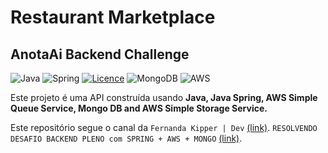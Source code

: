 # Restaurant Marketplace
## AnotaAi Backend Challenge

![Java](https://img.shields.io/badge/java-%23ED8B00.svg?style=for-the-badge&logo=openjdk&logoColor=white)
![Spring](https://img.shields.io/badge/spring-%236DB33F.svg?style=for-the-badge&logo=spring&logoColor=white)
[![Licence](https://img.shields.io/github/license/Ileriayo/markdown-badges?style=for-the-badge)](./LICENSE)
![MongoDB](https://img.shields.io/badge/MongoDB-%234ea94b.svg?style=for-the-badge&logo=mongodb&logoColor=white)
![AWS](https://img.shields.io/badge/AWS-%23FF9900.svg?style=for-the-badge&logo=amazon-aws&logoColor=white)

Este projeto é uma API construída usando **Java, Java Spring, AWS Simple Queue Service, Mongo DB and AWS Simple Storage Service.**

 Este repositório segue o canal da `Fernanda Kipper | Dev` [(link)](https://www.youtube.com/@kipperdev). `RESOLVENDO DESAFIO BACKEND PLENO com SPRING + AWS + MONGO` [(link)](https://www.youtube.com/watch?v=a3tPHH8uwPc&t=3994s).
